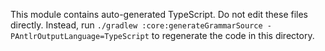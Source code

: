 This module contains auto-generated TypeScript. Do not edit these files directly.
Instead, run `./gradlew :core:generateGrammarSource -PAntlrOutputLanguage=TypeScript`
to regenerate the code in this directory.

